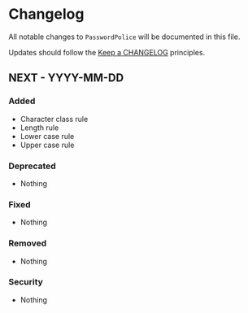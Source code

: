 # Changelog

All notable changes to `PasswordPolice` will be documented in this file.

Updates should follow the [Keep a CHANGELOG](http://keepachangelog.com/) principles.

## NEXT - YYYY-MM-DD

### Added
- Character class rule
- Length rule
- Lower case rule
- Upper case rule

### Deprecated
- Nothing

### Fixed
- Nothing

### Removed
- Nothing

### Security
- Nothing
